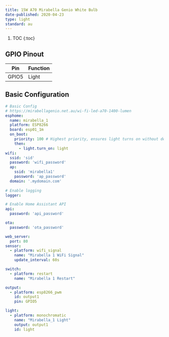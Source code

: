```yaml
---
title: 15W A70 Mirabella Genio White Bulb
date-published: 2020-04-23
type: light
standard: au
---
```


1. TOC
{:toc}

## GPIO Pinout

| Pin     | Function                           |
|---------|------------------------------------|
| GPIO5   | Light                              |

## Basic Configuration

```yaml
# Basic Config
# https://mirabellagenio.net.au/wi-fi-led-a70-1400-lumen
esphome:
  name: mirabella_1
  platform: ESP8266
  board: esp01_1m
  on_boot:
    priority: 100 # Highest priority, ensures light turns on without delay.
    then:
      - light.turn_on: light
wifi:
  ssid: 'sid'
  password: 'wifi_password'
  ap:
    ssid: 'mirabella1'
    password: 'ap_password'
  domain: '.mydomain.com'
  
# Enable logging
logger:

# Enable Home Assistant API
api:
  password: 'api_password'

ota:
  password: 'ota_password'

web_server:
  port: 80
sensor:
  - platform: wifi_signal
    name: "Mirabella 1 WiFi Signal"
    update_interval: 60s

switch:
  - platform: restart
    name: "Mirabella 1 Restart"

output:
  - platform: esp8266_pwm
    id: output1
    pin: GPIO5

light:
  - platform: monochromatic
    name: "Mirabella_1 Light"
    output: output1
    id: light
```
